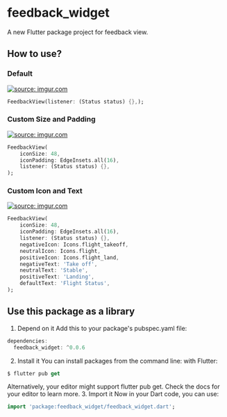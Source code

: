# feedback_widget

A new Flutter package project for feedback view.

## How to use?

### Default
<a href="https://imgur.com/SC3x5hB"><img src="https://i.imgur.com/SC3x5hB.png" title="source: imgur.com" /></a>

```dart
FeedbackView(listener: (Status status) {},);
```

### Custom Size and Padding
<a href="https://imgur.com/WiMtMW5"><img src="https://i.imgur.com/WiMtMW5.png" title="source: imgur.com" /></a>

```dart
FeedbackView(
    iconSize: 48,
    iconPadding: EdgeInsets.all(16),
    listener: (Status status) {},
);
```

### Custom Icon and Text
<a href="https://imgur.com/KObD4Y5"><img src="https://i.imgur.com/KObD4Y5.png" title="source: imgur.com" /></a>

```dart
FeedbackView(
    iconSize: 48,
    iconPadding: EdgeInsets.all(16),
    listener: (Status status) {},
    negativeIcon: Icons.flight_takeoff,
    neutralIcon: Icons.flight,
    positiveIcon: Icons.flight_land,
    negativeText: 'Take off',
    neutralText: 'Stable',
    positiveText: 'Landing',
    defaultText: 'Flight Status',
);
```
## Use this package as a library

1. Depend on it
Add this to your package's pubspec.yaml file:
```dart
dependencies:
  feedback_widget: ^0.0.6
```

2. Install it
You can install packages from the command line:
with Flutter:
```dart
$ flutter pub get
```

Alternatively, your editor might support flutter pub get. Check the docs for your editor to learn more.
3. Import it
Now in your Dart code, you can use:
```dart
import 'package:feedback_widget/feedback_widget.dart';
```
